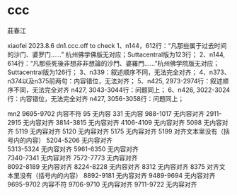 # ccc
莊春江


xiaofei 2023.8.6  dn1.ccc.off to check
1、n144，612行：“凡那些属于过去时间的沙门、婆罗门……” 杭州佛学佛版无对应；Suttacentral版为123行；
2、n144, 614行：“凡那些死後非想非非想論的沙門、婆羅門……”杭州佛学院版无对应；Suttacentral版为126行；
3、n339：叙述顺序不同，无法完全对齐；
4、n373、n374以及n375前两句：内容错位，无法对齐；
5、n425, 2973-2974行：叙述顺序不同，无法完全对齐
n427, 3043-3044行：问题同上；
6、n426, 3022-3024行：内容错位，无法完全对齐
n427, 3056-3058行：问题同上；

mn2
9695-9702   内容不符
95              无内容
331            无内容 
988-1017   无内容对齐 
2911-2915  无内容对齐
3814-3815  无内容对齐 
4106-4109  无内容对齐
5098          无内容对齐
5119          无内容对齐
5120          无内容对齐
5175          无内容对齐
5199           对齐文本里没有（括号内的内容）
5204-5206  无内容对齐  
5313-5324  无内容对齐 
5961-6350  无内容对齐   
7340-7341  无内容对齐
7572-7773  无内容对齐                  
8092-8189  无内容对齐
8224-8228  无内容对齐
8312           无内容对齐
8375           对齐文本里没有（括号内的内容）
8892-9181   无内容对齐
9489-9694   无内容对齐
9695-9702   内容不符
9706-9710   无内容对齐
9711-9722   无内容对齐

